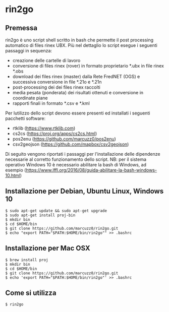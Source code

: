 # rin2go
## Premessa
rin2go è uno script shell scritto in bash che permette il post processing automatico di files rinex UBX.
Più nel dettaglio lo script esegue i seguenti passaggi in sequenza:

- creazione delle cartelle di lavoro
- conversione di files rinex (rover) in formato proprietario *.ubx in file rinex *.obs
- download dei files rinex (master) dalla Rete FredNET (OGS) e successiva conversione in file *.21o e *.21n
- post-processing dei dei files rinex raccolti
- media pesata (ponderata) dei risultati ottenuti e conversione in coordinate piane
- rapporti finali in formato *.csv e *.kml

Per lutilizzo dello script devono essere presenti ed installati i seguenti pacchetti software:
- rtklib (https://www.rtklib.com)
- cs2cs (https://proj.org/apps/cs2cs.html)
- pos2enu (https://github.com/marcuzz0/pos2enu)
- csv2geojson (https://github.com/mapbox/csv2geojson)

Di seguito vengono riportati i passaggi per l'installazione delle dipendenze necessarie al corretto funzionamento dello script.
NB: per il sistema operativo Windows 10 è necessario abilitare la bash di Windows, ad esempio (https://www.lffl.org/2016/08/guida-abilitare-la-bash-windows-10.html)

## Installazione per Debian, Ubuntu Linux, Windows 10
```
$ sudo apt-get update && sudo apt-get upgrade
$ sudo apt-get install proj-bin
$ mkdir bin
$ cd $HOME/bin
$ git clone https://github.com/marcuzz0/rin2go.git
$ echo "export PATH="$PATH:$HOME/bin/rin2go"" >> .bashrc
```

## Installazione per Mac OSX
```
$ brew install proj
$ mkdir bin
$ cd $HOME/bin
$ git clone https://github.com/marcuzz0/rin2go.git
$ echo 'export PATH="$PATH:$HOME/bin/rin2go"' >> .bashrc
````

## Come si utilizza
```
$ rin2go
```
